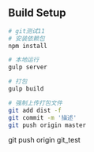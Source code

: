 ## Build Setup

``` bash
# git测试11
# 安装依赖包
npm install

# 本地运行
gulp server

# 打包
gulp build

# 强制上传打包文件
git add dist -f
git commit -m '描述'
git push origin master
```
git push origin git_test